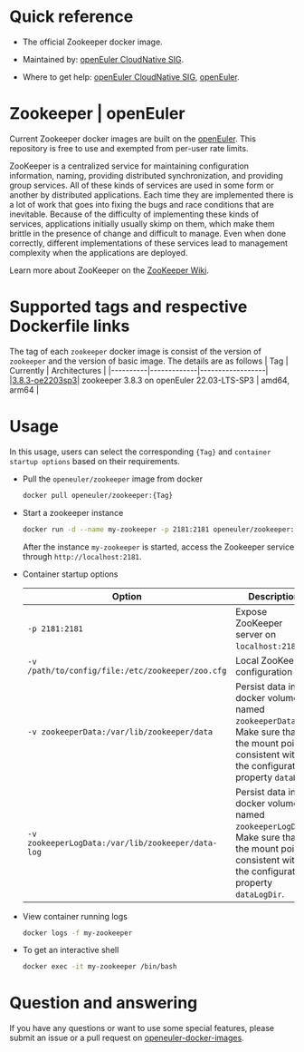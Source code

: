 # Quick reference

- The official Zookeeper docker image.

- Maintained by: [openEuler CloudNative SIG](https://gitee.com/openeuler/cloudnative).

- Where to get help: [openEuler CloudNative SIG](https://gitee.com/openeuler/cloudnative), [openEuler](https://gitee.com/openeuler/community).

# Zookeeper | openEuler
Current Zookeeper docker images are built on the [openEuler](https://repo.openeuler.org/). This repository is free to use and exempted from per-user rate limits.

ZooKeeper is a centralized service for maintaining configuration information, naming, providing distributed synchronization, and providing group services. All of these kinds of services are used in some form or another by distributed applications. Each time they are implemented there is a lot of work that goes into fixing the bugs and race conditions that are inevitable. Because of the difficulty of implementing these kinds of services, applications initially usually skimp on them, which make them brittle in the presence of change and difficult to manage. Even when done correctly, different implementations of these services lead to management complexity when the applications are deployed.

Learn more about ZooKeeper on the [ZooKeeper Wiki](https://cwiki.apache.org/confluence/display/ZOOKEEPER/Index).

# Supported tags and respective Dockerfile links
The tag of each `zookeeper` docker image is consist of the version of `zookeeper` and the version of basic image. The details are as follows
|    Tag   |  Currently  |   Architectures  |
|----------|-------------|------------------|
|[3.8.3-oe2203sp3](https://gitee.com/openeuler/openeuler-docker-images/blob/master/zookeeper/3.8.3/22.03-lts-sp3/Dockerfile)| zookeeper 3.8.3 on openEuler 22.03-LTS-SP3 | amd64, arm64 |

# Usage
In this usage, users can select the corresponding `{Tag}` and `container startup options` based on their requirements.

- Pull the `openeuler/zookeeper` image from docker

	```bash
	docker pull openeuler/zookeeper:{Tag}
	```

- Start a zookeeper instance

	```bash
	docker run -d --name my-zookeeper -p 2181:2181 openeuler/zookeeper:{Tag}
	```
	After the instance `my-zookeeper` is started, access the Zookeeper service through `http://localhost:2181`.

- Container startup options

	| Option | Description |
	|--|--|
	| `-p 2181:2181` | Expose ZooKeeper server on `localhost:2181`. |
    | `-v /path/to/config/file:/etc/zookeeper/zoo.cfg` | Local ZooKeeper configuration file. |
    | `-v zookeeperData:/var/lib/zookeeper/data` | Persist data in a docker volume named `zookeeperData`. Make sure that the mount point is consistent with the configuration property `dataDir`. |
    | `-v zookeeperLogData:/var/lib/zookeeper/data-log` | Persist data in a docker volume named `zookeeperLogData`. Make sure that the mount point is consistent with the configuration property `dataLogDir`. |

- View container running logs

	```bash
	docker logs -f my-zookeeper
	```

- To get an interactive shell

	```bash
	docker exec -it my-zookeeper /bin/bash
	```

# Question and answering
If you have any questions or want to use some special features, please submit an issue or a pull request on [openeuler-docker-images](https://gitee.com/openeuler/openeuler-docker-images).